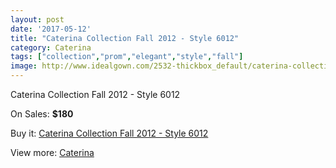 ```yaml
---
layout: post
date: '2017-05-12'
title: "Caterina Collection Fall 2012 - Style 6012"
category: Caterina
tags: ["collection","prom","elegant","style","fall"]
image: http://www.idealgown.com/2532-thickbox_default/caterina-collection-fall-2012-style-6012.jpg
---
```

Caterina Collection Fall 2012 - Style 6012

On Sales: **$180**
<a href="https://www.idealgown.com/en/caterina/1206-caterina-collection-fall-2012-style-6012.html"><amp-img layout="responsive" width="600" height="600" src="//www.idealgown.com/2532-thickbox_default/caterina-collection-fall-2012-style-6012.jpg" alt="Caterina Collection Fall 2012 - Style 6012 0" /></a>
<a href="https://www.idealgown.com/en/caterina/1206-caterina-collection-fall-2012-style-6012.html"><amp-img layout="responsive" width="600" height="600" src="//www.idealgown.com/2534-thickbox_default/caterina-collection-fall-2012-style-6012.jpg" alt="Caterina Collection Fall 2012 - Style 6012 1" /></a>
<a href="https://www.idealgown.com/en/caterina/1206-caterina-collection-fall-2012-style-6012.html"><amp-img layout="responsive" width="600" height="600" src="//www.idealgown.com/2533-thickbox_default/caterina-collection-fall-2012-style-6012.jpg" alt="Caterina Collection Fall 2012 - Style 6012 2" /></a>

Buy it: [Caterina Collection Fall 2012 - Style 6012](https://www.idealgown.com/en/caterina/1206-caterina-collection-fall-2012-style-6012.html "Caterina Collection Fall 2012 - Style 6012")

View more: [Caterina](https://www.idealgown.com/en/15-caterina "Caterina")